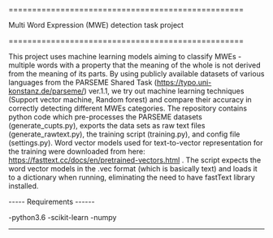 ==================================================

Multi Word Expression (MWE) detection task project

==================================================

This project uses machine learning models aiming to classify MWEs - multiple words with a property that 
the meaning of the whole is not derived from the meaning of its parts. 
By using publicly available datasets of various languages from the PARSEME Shared Task (https://typo.uni-konstanz.de/parseme/) 
ver.1.1, we try out machine learning techniques (Support vector machine, Random forest) and compare their accuracy in correctly 
detecting different MWEs categories. 
The repository contains python code which pre-processes the PARSEME datasets (generate_cupts.py), exports the data sets as 
raw text files (generate_rawtext.py), the training script (training.py), and config file (settings.py). 
Word vector models used for text-to-vector representation for the training were downloaded from here: https://fasttext.cc/docs/en/pretrained-vectors.html . The script expects the word vector models in the .vec format (which is basically text) and loads it to a 
dictionary when running, eliminating the need to have fastText library installed.

----- Requirements ------

-python3.6
-scikit-learn
-numpy

-------------------------